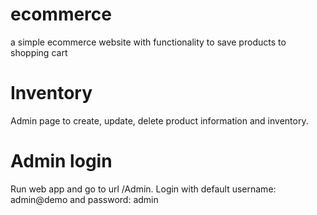 # ecommerce

a simple ecommerce website with functionality to save products to shopping cart

# Inventory

Admin page to create, update, delete product information and inventory.

# Admin login

Run web app and go to url /Admin. Login with default username: admin@demo and password: admin